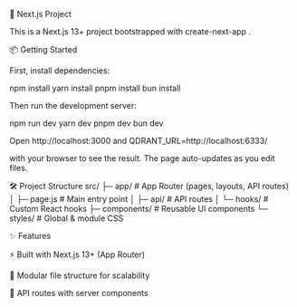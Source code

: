 🚀 Next.js Project

This is a Next.js 13+ project bootstrapped with create-next-app
.

📦 Getting Started

First, install dependencies:

npm install
yarn install
pnpm install
bun install


Then run the development server:

npm run dev
yarn dev
pnpm dev
bun dev


Open http://localhost:3000
and 
QDRANT_URL=http://localhost:6333/

 with your browser to see the result.
The page auto-updates as you edit files.

🛠 Project Structure
src/
 ├─ app/              # App Router (pages, layouts, API routes)
 │   ├─ page.js       # Main entry point
 │   ├─ api/          # API routes
 │   └─ hooks/        # Custom React hooks
 ├─ components/       # Reusable UI components
 └─ styles/           # Global & module CSS

✨ Features

⚡ Built with Next.js
 13+ (App Router)


📂 Modular file structure for scalability

🔧 API routes with server components

